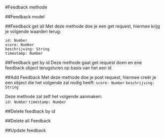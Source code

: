 #Feedback methode

##Feedback model

##Feedback get all
Met deze methode doe je een get request, hiermee krijg je volgende waarden terug:

`id: Number`  
`score: Number`  
`beschrijving: String`  
`timestamp: Number`

##Feedback get by id
Deze methode gaat get request doen en ene feedback object terugsturen op basis van het een id

##Add Feedback
Met deze methode doe je post request, hiermee creër je een object die het volgende zal nodig heeft:
`score: Number`
`beschrijving: String`

Deze methode zal zelf het volgende aanmaken:  
`id: Number`
`timestamp: Number`

##Delete feedback by id

##Delete all Feedback

##Update feedback
